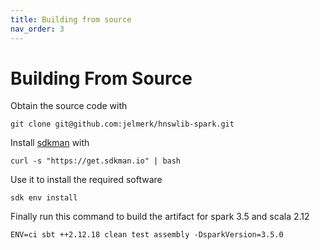 ```yaml
---
title: Building from source
nav_order: 3
---
```


# Building From Source

Obtain the source code with

```shell
git clone git@github.com:jelmerk/hnswlib-spark.git
```

Install [sdkman](https://sdkman.io/) with

```shell
curl -s "https://get.sdkman.io" | bash
```

Use it to install the required software

```shell
sdk env install
```

Finally run this command to build the artifact for spark 3.5 and scala 2.12

```shell
ENV=ci sbt ++2.12.18 clean test assembly -DsparkVersion=3.5.0
```
